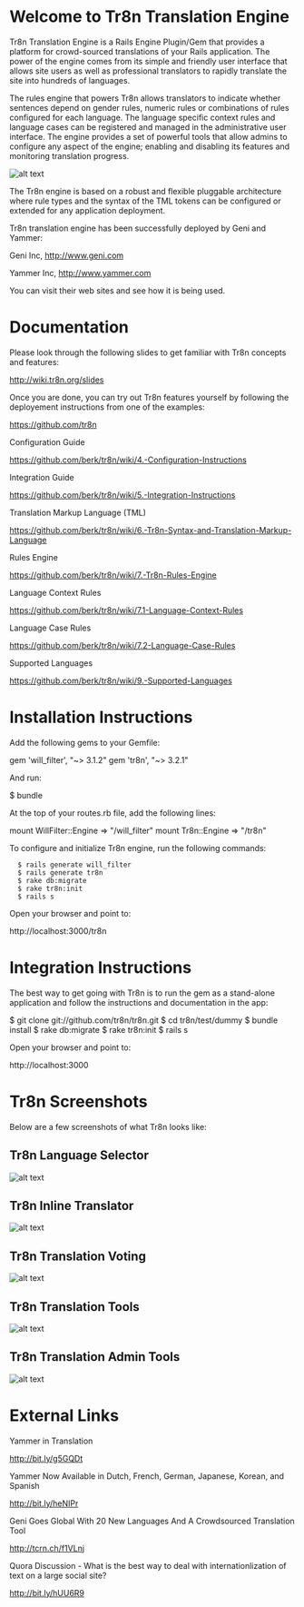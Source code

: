 # Welcome to Tr8n Translation Engine

Tr8n Translation Engine is a Rails Engine Plugin/Gem that provides a platform for crowd-sourced translations of your Rails application.
The power of the engine comes from its simple and friendly user interface that allows site users as well as professional translators to rapidly 
translate the site into hundreds of languages. 

The rules engine that powers Tr8n allows translators to indicate whether sentences depend on gender rules, numeric rules or combinations of rules configured for each language.
The language specific context rules and language cases can be registered and managed in the administrative user interface. The engine
provides a set of powerful tools that allow admins to configure any aspect of the engine; enabling and disabling its features
and monitoring translation progress.


![alt text](https://raw.github.com/tr8n/tr8n/master/doc/screenshots/tr8nlogo.png "Tr8n Logo")



The Tr8n engine is based on a robust and flexible pluggable architecture where rule types and the syntax of the TML tokens
can be configured or extended for any application deployment.

Tr8n translation engine has been successfully deployed by Geni and Yammer:

Geni Inc, http://www.geni.com

Yammer Inc, http://www.yammer.com 

You can visit their web sites and see how it is being used.


# Documentation

Please look through the following slides to get familiar with Tr8n concepts and features:

http://wiki.tr8n.org/slides

Once you are done, you can try out Tr8n features yourself by following the deployement instructions from one of the examples:

https://github.com/tr8n


Configuration Guide

https://github.com/berk/tr8n/wiki/4.-Configuration-Instructions

Integration Guide

https://github.com/berk/tr8n/wiki/5.-Integration-Instructions

Translation Markup Language (TML)

https://github.com/berk/tr8n/wiki/6.-Tr8n-Syntax-and-Translation-Markup-Language

Rules Engine 

https://github.com/berk/tr8n/wiki/7.-Tr8n-Rules-Engine

Language Context Rules

https://github.com/berk/tr8n/wiki/7.1-Language-Context-Rules

Language Case Rules

https://github.com/berk/tr8n/wiki/7.2-Language-Case-Rules

Supported Languages

https://github.com/berk/tr8n/wiki/9.-Supported-Languages


# Installation Instructions

Add the following gems to your Gemfile: 

  gem 'will_filter', "~> 3.1.2" 
  gem 'tr8n', "~> 3.2.1" 
	
And run:

  $ bundle

At the top of your routes.rb file, add the following lines:

  mount WillFilter::Engine => "/will_filter"
  mount Tr8n::Engine => "/tr8n"

To configure and initialize Tr8n engine, run the following commands: 

```shell
  $ rails generate will_filter
  $ rails generate tr8n
  $ rake db:migrate
  $ rake tr8n:init
  $ rails s
```

Open your browser and point to:

  http://localhost:3000/tr8n


# Integration Instructions

The best way to get going with Tr8n is to run the gem as a stand-alone application and follow the instructions and documentation in the app:

  $ git clone git://github.com/tr8n/tr8n.git
  $ cd tr8n/test/dummy
  $ bundle install
  $ rake db:migrate
  $ rake tr8n:init
  $ rails s

Open your browser and point to:

  http://localhost:3000


# Tr8n Screenshots

Below are a few screenshots of what Tr8n looks like:

## Tr8n Language Selector

![alt text](https://raw.github.com/tr8n/tr8n/master/doc/screenshots/language_selector.png "Tr8n Language Selector")

## Tr8n Inline Translator

![alt text](https://raw.github.com/tr8n/tr8n/master/doc/screenshots/submit_translation.png "Tr8n Inline Translator")

## Tr8n Translation Voting

![alt text](https://raw.github.com/tr8n/tr8n/master/doc/screenshots/vote_on_translation.png "Tr8n Translation Voting")

## Tr8n Translation Tools

![alt text](https://raw.github.com/tr8n/tr8n/master/doc/screenshots/translation_tools.png "Tr8n Translation Tools")

## Tr8n Translation Admin Tools

![alt text](https://raw.github.com/tr8n/tr8n/master/doc/screenshots/admin_tools.png "Tr8n Admin Tools")


# External Links

Yammer in Translation

http://bit.ly/g5GQDt 

Yammer Now Available in Dutch, French, German, Japanese, Korean, and Spanish

http://bit.ly/heNIPr 


Geni Goes Global With 20 New Languages And A Crowdsourced Translation Tool 

http://tcrn.ch/f1VLnj 

Quora Discussion - What is the best way to deal with internationlization of text on a large social site?

http://bit.ly/hUU6R9 


